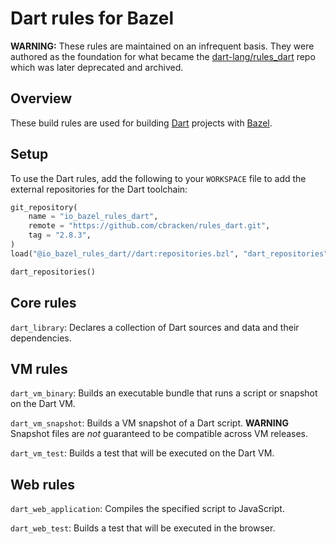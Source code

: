 Dart rules for Bazel
====================

**WARNING:** These rules are maintained on an infrequent basis. They were
authored as the foundation for what became the
[dart-lang/rules\_dart](https://github.com/dart-lang/rules_dart) repo which was
later deprecated and archived.

Overview
--------

These build rules are used for building [Dart](https://dartlang.org) projects
with [Bazel](https://bazel.build).

Setup
-----

To use the Dart rules, add the following to your `WORKSPACE` file to add the
external repositories for the Dart toolchain:

```python
git_repository(
    name = "io_bazel_rules_dart",
    remote = "https://github.com/cbracken/rules_dart.git",
    tag = "2.8.3",
)
load("@io_bazel_rules_dart//dart:repositories.bzl", "dart_repositories")

dart_repositories()
```

Core rules
----------

`dart_library`: Declares a collection of Dart sources and data and their
dependencies.


VM rules
--------

`dart_vm_binary`: Builds an executable bundle that runs a script or snapshot on
the Dart VM.

`dart_vm_snapshot`: Builds a VM snapshot of a Dart script. **WARNING** Snapshot
files are *not* guaranteed to be compatible across VM releases.

`dart_vm_test`: Builds a test that will be executed on the Dart VM.


Web rules
---------

`dart_web_application`: Compiles the specified script to JavaScript.

`dart_web_test`: Builds a test that will be executed in the browser.
